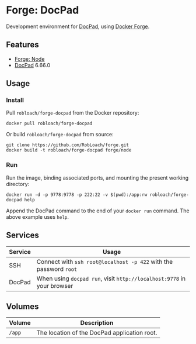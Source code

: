 # Forge: DocPad

Development environment for [DocPad](http://docpad.org), using [Docker Forge](http://github.com/robloach/forge).


## Features

* [Forge: Node](../node)
* [DocPad](https://httpd.apache.org/) 6.66.0


## Usage

### Install

Pull `robloach/forge-docpad` from the Docker repository:
```
docker pull robloach/forge-docpad
```

Or build `robloach/forge-docpad` from source:
```
git clone https://github.com/RobLoach/forge.git
docker build -t robloach/forge-docpad forge/node
```

### Run

Run the image, binding associated ports, and mounting the present working
directory:

```
docker run -d -p 9778:9778 -p 222:22 -v $(pwd):/app:rw robloach/forge-docpad help
```

Append the DocPad command to the end of your `docker run` command. The above
example uses `help`.


## Services

Service     | Usage
------------|------------
SSH         | Connect with `ssh root@localhost -p 422` with the password `root`
DocPad      | When using `docpad run`, visit `http://localhost:9778` in your browser


## Volumes

Volume          | Description
----------------|-------------
`/app`          | The location of the DocPad application root.
